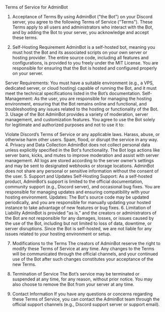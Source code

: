 Terms of Service for AdminBot
1. Acceptance of Terms
By using AdminBot ("the Bot") on your Discord server, you agree to the following Terms of Service ("Terms"). These Terms apply to all users and administrators who interact with the Bot, and by adding the Bot to your server, you acknowledge and accept these terms.

2. Self-Hosting Requirement
AdminBot is a self-hosted bot, meaning you must host the Bot and its associated scripts on your own server or hosting provider. The entire source code, including all features and configurations, is provided to you freely under the MIT License. You are responsible for ensuring that the Bot is hosted and configured properly on your server.

Server Requirements: You must have a suitable environment (e.g., a VPS, dedicated server, or cloud hosting) capable of running the Bot, and it must meet the technical specifications listed in the Bot’s documentation.
Self-Management: As the user, you are responsible for managing the hosting environment, ensuring that the Bot remains online and functional, and troubleshooting any issues related to the hosting or functionality of the Bot.
3. Usage of the Bot
AdminBot provides a variety of moderation, server management, and customization features. You agree to use the Bot solely for legitimate and authorized purposes and not to use it to:

Violate Discord’s Terms of Service or any applicable laws.
Harass, abuse, or otherwise harm other users.
Spam, flood, or disrupt the service in any way.
4. Privacy and Data Collection
AdminBot does not collect personal data unless explicitly specified in the Bot's functionality.
The Bot logs actions like server bans, kicks, and mutes to improve moderation and assist with server management.
All logs are stored according to the server owner’s settings and may be sent to designated webhooks or storage locations.
AdminBot does not share any personal or sensitive information without the consent of the user.
5. Support and Updates
Self-Hosting Support: As a self-hosted product, AdminBot’s support is limited to the official documentation, community support (e.g., Discord server), and occasional bug fixes. You are responsible for managing updates and ensuring compatibility with your hosting environment.
Updates: The Bot's source code may be updated periodically, and you are responsible for manually updating your hosted instance to take advantage of new features or bug fixes.
6. Limitation of Liability
AdminBot is provided "as is," and the creators or administrators of the Bot are not responsible for any damages, losses, or issues caused by the use of the Bot, including but not limited to loss of data, downtime, or server disruptions. Since the Bot is self-hosted, we are not liable for any issues related to your hosting environment or setup.

7. Modifications to the Terms
The creators of AdminBot reserve the right to modify these Terms of Service at any time. Any changes to the Terms will be communicated through the official channels, and your continued use of the Bot after such changes constitutes your acceptance of the new Terms.

8. Termination of Service
The Bot’s service may be terminated or suspended at any time, for any reason, without prior notice. You may also choose to remove the Bot from your server at any time.

9. Contact Information
If you have any questions or concerns regarding these Terms of Service, you can contact the AdminBot team through the official support channels (e.g., Discord support server or support email).
